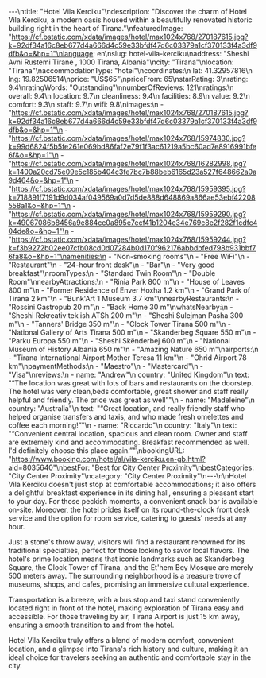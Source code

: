 ---\ntitle: "Hotel Vila Kerciku"\ndescription: "Discover the charm of Hotel Vila Kerciku, a modern oasis housed within a beautifully renovated historic building right in the heart of Tirana."\nfeaturedImage: "https://cf.bstatic.com/xdata/images/hotel/max1024x768/270187615.jpg?k=92df34a16c8eb677d4a666d4c59e33bfdf47d6c03379a1cf370133f4a3df9dfb&o=&hp=1"\nlanguage: en\nslug: hotel-vila-kerciku\naddress: "Sheshi Avni Rustemi Tirane , 1000 Tirana, Albania"\ncity: "Tirana"\nlocation: "Tirana"\naccommodationType: "hotel"\ncoordinates:\n  lat: 41.32957816\n  lng: 19.82506514\nprice: "US$65"\npriceFrom: 65\nstarRating: 3\nrating: 9.4\nratingWords: "Outstanding"\nnumberOfReviews: 121\nratings:\n  overall: 9.4\n  location: 9.7\n  cleanliness: 9.4\n  facilities: 8.9\n  value: 9.2\n  comfort: 9.3\n  staff: 9.7\n  wifi: 9.8\nimages:\n  - "https://cf.bstatic.com/xdata/images/hotel/max1024x768/270187615.jpg?k=92df34a16c8eb677d4a666d4c59e33bfdf47d6c03379a1cf370133f4a3df9dfb&o=&hp=1"\n  - "https://cf.bstatic.com/xdata/images/hotel/max1024x768/15974830.jpg?k=99d6824f5b5fe261e069bd86faf2e79f1f3ac61219a5bc60ad7e8916991bfe6f&o=&hp=1"\n  - "https://cf.bstatic.com/xdata/images/hotel/max1024x768/16282998.jpg?k=1400a20cd75e09e5c185b404c3fe7bc7b88beb6165d23a527f648662a0a9d464&o=&hp=1"\n  - "https://cf.bstatic.com/xdata/images/hotel/max1024x768/15959395.jpg?k=718891f7191d9d034af049569a0d7d5de888d648869a866ae53ebf42208558a1&o=&hp=1"\n  - "https://cf.bstatic.com/xdata/images/hotel/max1024x768/15959290.jpg?k=49067086b8456a9e884ce0a895e7ecf41b1204e34e769c8e2f282f1cdfc404de&o=&hp=1"\n  - "https://cf.bstatic.com/xdata/images/hotel/max1024x768/15959244.jpg?k=f3b9272b02ee07cfb08cd0d07284b0d170f962176abbdbfed798b931bbf76fa8&o=&hp=1"\namenities:\n  - "Non-smoking rooms"\n  - "Free WiFi"\n  - "Restaurant"\n  - "24-hour front desk"\n  - "Bar"\n  - "Very good breakfast"\nroomTypes:\n  - "Standard Twin Room"\n  - "Double Room"\nnearbyAttractions:\n  - "Rinia Park 800 m"\n  - "House of Leaves 800 m"\n  - "Former Residence of Enver Hoxha 1.2 km"\n  - "Grand Park of Tirana 2 km"\n  - "Bunk'Art 1 Museum 3.7 km"\nnearbyRestaurants:\n  - "Rossini Gastropub 20 m"\n  - "Back Home 30 m"\nwhatsNearby:\n  - "Sheshi Rekreativ tek ish ATSh 200 m"\n  - "Sheshi Sulejman Pasha 300 m"\n  - "Tanners' Bridge 350 m"\n  - "Clock Tower Tirana 500 m"\n  - "National Gallery of Arts Tirana 500 m"\n  - "Skanderbeg Square 550 m"\n  - "Parku Europa 550 m"\n  - "Sheshi Skënderbej 600 m"\n  - "National Museum of History Albania 650 m"\n  - "Amazing Nature 650 m"\nairports:\n  - "Tirana International Airport Mother Teresa 11 km"\n  - "Ohrid Airport 78 km"\npaymentMethods:\n  - "Maestro"\n  - "Mastercard"\n  - "Visa"\nreviews:\n  - name: "Andrew"\n    country: "United Kingdom"\n    text: "“The location was great with lots of bars and restaurants on the doorstep. The hotel was very clean,beds comfortable, great shower and staff really helpful and friendly. The price was great as well”"\n  - name: "Madeleine"\n    country: "Australia"\n    text: "“Great location, and really friendly staff who helped organise transfers and taxis, and who made fresh omelettes and coffee each morning!”"\n  - name: "Riccardo"\n    country: "Italy"\n    text: "“Convenient central location, spacious and clean room.
Owner and staff are extremely kind and accommodating.
Breakfast recommended as well.
I'd definitely choose this place again.”"\nbookingURL: "https://www.booking.com/hotel/al/vila-kerciku.en-gb.html?aid=8035640"\nbestFor: "Best for City Center Proximity"\nbestCategories: "City Center Proximity"\ncategory: "City Center Proximity"\n---\n\nHotel Vila Kerciku doesn't just stop at comfortable accommodations; it also offers a delightful breakfast experience in its dining hall, ensuring a pleasant start to your day. For those peckish moments, a convenient snack bar is available on-site. Moreover, the hotel prides itself on its round-the-clock front desk service and the option for room service, catering to guests' needs at any hour.

Just a stone's throw away, visitors will find a restaurant renowned for its traditional specialties, perfect for those looking to savor local flavors. The hotel's prime location means that iconic landmarks such as Skanderbeg Square, the Clock Tower of Tirana, and the Et'hem Bey Mosque are merely 500 meters away. The surrounding neighborhood is a treasure trove of museums, shops, and cafes, promising an immersive cultural experience.

Transportation is a breeze, with a bus stop and taxi stand conveniently located right in front of the hotel, making exploration of Tirana easy and accessible. For those traveling by air, Tirana Airport is just 15 km away, ensuring a smooth transition to and from the hotel.

Hotel Vila Kerciku truly offers a blend of modern comfort, convenient location, and a glimpse into Tirana's rich history and culture, making it an ideal choice for travelers seeking an authentic and comfortable stay in the city.